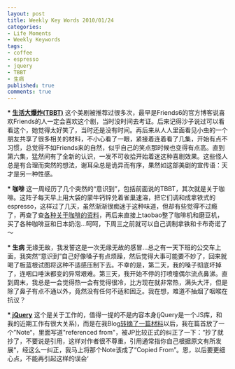 ```yaml
---
layout: post
title: Weekly Key Words 2010/01/24
categories:
- Life Moments
- Weekly Keywords
tags:
- coffee
- espresso
- jquery
- TBBT
- 生病
published: true
comments: true
---
```

<p><strong>* <a href="http://so.youku.com/search_video/q_%E7%94%9F%E6%B4%BB%E5%A4%A7%E7%88%86%E7%82%B8">生活大爆炸(TBBT)</a></strong>
这个美剧被推荐过很多次，最早是Friends6的官方博客说喜欢Friends的人一定会喜欢这个剧，当时没时间去考证。后来记得沙子说过可以看看这个，她觉得太好笑了，当时还是没有时间。再后来从人人里面看见小虫的一个朋友共享了很多相关的材料，不小心看了一眼，紧接着连着看了几集，开始有点不习惯，总觉得不如Friends来的自然，似乎自己的笑点那时候也变得有点高。直到第六集，猛然间有了全新的认识，一发不可收拾开始着迷这种喜剧效果。这些怪人总是有合理而突然的想法，谢耳朵总是诡异而有序，果然如这部美剧的宣传语：天才是另一种性感。</p>

<p><strong>* 咖啡</strong>
这一周经历了几个突然的“意识到”，包括前面说的TBBT，其次就是关于咖啡。这阵子每天早上用大袋的蒙牛钙锌兑着雀巢速溶，把它们调和成拿铁式的espresso，这样过了几天，虽然渐渐很痴迷于这种味道，但却有些觉得不过瘾了，再查了查<a href="http://blog.wangyaodi.com/2010/01/24/about-coffee/">各种关于咖啡的资料</a>，再后来直接上taobao整了咖啡机和磨豆机，买了各种咖啡豆和日本奶泡...呵呵，下周三之前就可以自己调制拿铁和卡布奇诺了～</p>

<p><strong>* 生病</strong>
无缘无故，我发誓这是一次无缘无故的感冒...总之有一天下班的公交车上面，我突然“意识到”自己好像嗓子有点烦躁，然后觉得大事可能要不妙了，回来就喝了板蓝根试图将这种不适感压制下去。不幸的是，第二天，我的嗓子彻底坏掉了，连咽口唾沫都变的异常艰难。第三天，我开始不停的打喷嚏偶尔流点鼻涕。直到周末，我总是一会觉得热一会有觉得很冷，比方现在就非常热，满头大汗，但是除了鼻子有点不通以外，竟然没有任何不适和困乏。我在想，难道不抽烟了咽喉在抗议？</p>

<p><strong>*<a href="http://blog.wangyaodi.com/2010/01/19/jrails-means-jquery-on-rails/"> jQuery</a></strong>
这个是关于工作的，值得一提的不是内容本身(jQuery是一个JS库，和我的近期工作有很大关系)，而是在我Blog<a href="http://blog.wangyaodi.com/2010/01/19/jrails-means-jquery-on-rails/">转摘了一篇材料</a>以后，我在篇首放了一个”Note“，里面写道"referenced from"，被JP比较正式的纠正了一下：“抄了就抄了，不要说是引用，这样对作者很不尊重，引用通常指你自己根据原文有所发展“，经这么一纠正，我马上将那个Note该成了“Copied From”。恩，以后要更细心点，不能再引起这样的误会‘</p>
